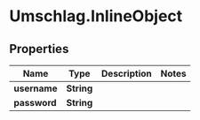 # Umschlag.InlineObject

## Properties

Name | Type | Description | Notes
------------ | ------------- | ------------- | -------------
**username** | **String** |  | 
**password** | **String** |  | 


